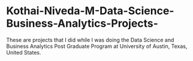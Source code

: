 # Kothai-Niveda-M-Data-Science-Business-Analytics-Projects-
These are projects that I did while I was doing the Data Science and Business Analytics Post Graduate Program at University of Austin, Texas, United States.
